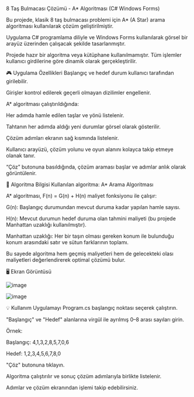 8 Taş Bulmacası Çözümü - A* Algoritması (C# Windows Forms)


Bu projede, klasik 8 taş bulmacası problemi için A* (A Star) arama algoritması kullanılarak çözüm geliştirilmiştir. 

Uygulama C# programlama diliyle ve Windows Forms kullanılarak görsel bir arayüz üzerinden çalışacak şekilde tasarlanmıştır.

Projede hazır bir algoritma veya kütüphane kullanılmamıştır. Tüm işlemler kullanıcı girdilerine göre dinamik olarak gerçekleştirilir.

🎮 Uygulama Özellikleri
Başlangıç ve hedef durum kullanıcı tarafından girilebilir.

Girişler kontrol edilerek geçerli olmayan dizilimler engellenir.

A* algoritması çalıştırıldığında:

Her adımda hamle edilen taşlar ve yönü listelenir.

Tahtanın her adımda aldığı yeni durumlar görsel olarak gösterilir.

Çözüm adımları ekranın sağ kısmında listelenir.

Kullanıcı arayüzü, çözüm yolunu ve oyun alanını kolayca takip etmeye olanak tanır.

“Çöz” butonuna basıldığında, çözüm araması başlar ve adımlar anlık olarak görüntülenir.

🧠 Algoritma Bilgisi
Kullanılan algoritma: A* Arama Algoritması

A* algoritması, F(n) = G(n) + H(n) maliyet fonksiyonu ile çalışır:

G(n): Başlangıç durumundan mevcut duruma kadar yapılan hamle sayısı.

H(n): Mevcut durumun hedef duruma olan tahmini maliyeti (bu projede Manhattan uzaklığı kullanılmıştır).

Manhattan uzaklığı: Her bir taşın olması gereken konum ile bulunduğu konum arasındaki satır ve sütun farklarının toplamı.

Bu sayede algoritma hem geçmiş maliyetleri hem de gelecekteki olası maliyetleri değerlendirerek optimal çözümü bulur.


🖥️ Ekran Görüntüsü

![image](https://github.com/user-attachments/assets/027560a5-870b-4bfe-a203-2fe54bb12191)

![image](https://github.com/user-attachments/assets/15035838-d037-4286-a8d8-ba72c9f9192b)


💡 Kullanım
Uygulamayı Program.cs başlangıç noktası seçerek çalıştırın.

"Başlangıç" ve "Hedef" alanlarına virgül ile ayrılmış 0–8 arası sayıları girin. 

Örnek:

Başlangıç: 4,1,3,2,8,5,7,0,6

Hedef: 1,2,3,4,5,6,7,8,0

"Çöz" butonuna tıklayın.

Algoritma çalıştırılır ve sonuç çözüm adımlarıyla birlikte listelenir.

Adımlar ve çözüm ekranından işlemi takip edebilirsiniz.
